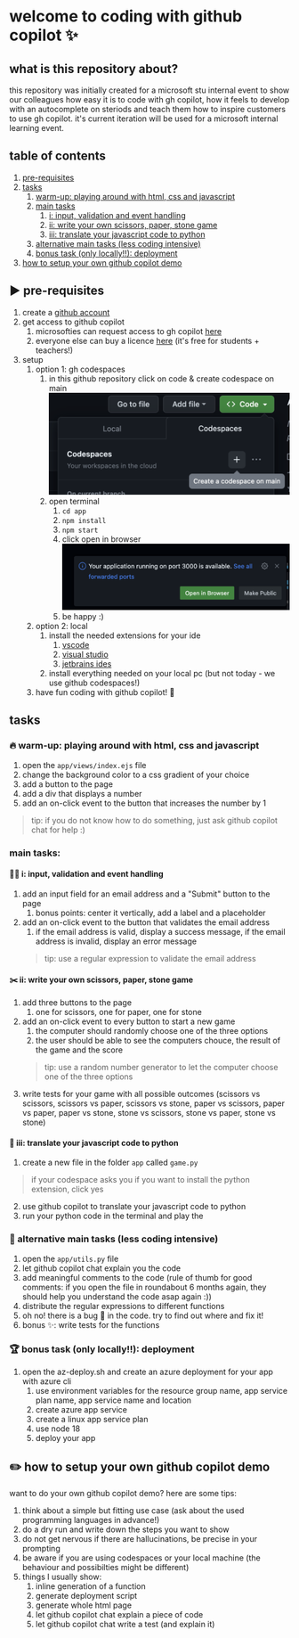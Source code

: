 # welcome to coding with github copilot ✨

## what is this repository about?
this repository was initially created for a microsoft stu internal event to show our colleagues how easy it is to code with gh copilot, how it feels to develop with an autocomplete on steriods and teach them how to inspire customers to use gh copilot. it's current iteration will be used for a microsoft internal learning event.

## table of contents

1. [pre-requisites](#pre-requisites)
2. [tasks](#tasks)
    1. [warm-up: playing around with html, css and javascript](#-warm-up-playing-around-with-html-css-and-javascript)
    2. [main tasks](#main-tasks)
        1. [i: input, validation and event handling](#i-input-validation-and-event-handling)
        2. [ii: write your own scissors, paper, stone game](#scissors-ii-write-your-own-scissors-paper-stone-game)
        3. [iii: translate your javascript code to python](#iii-translate-your-javascript-code-to-python)
    4. [alternative main tasks (less coding intensive)](#-alternative-main-task-less-coding-intensive)
    3. [bonus task (only locally!!): deployment](#trophy-bonus-task-only-locally-deployment)
3. [how to setup your own github copilot demo](#how-to-setup-your-own-github-copilot-demo)

## ▶️ pre-requisites
1. create a [github account](https://github.com/signup)  
2. get access to github copilot
    1. microsofties can request access to gh copilot [here](https://repos.opensource.microsoft.com/orgs/MicrosoftCopilot)
    2. everyone else can buy a licence [here](https://copilot.github.com/) (it's free for students + teachers!)
3. setup
    1. option 1: gh codespaces
        1. in this github repository click on code & create codespace on main ![create codespaces on main](./images/on-main.png)
        2. open terminal
            1. `cd app`
            2. `npm install`
            3. `npm start` 
            4. click open in browser ![open in browser](./images/open-in-browser.png)
            5. be happy :)
    2. option 2: local 
        1. install the needed extensions for your ide
            1. [vscode](https://marketplace.visualstudio.com/items?itemName=GitHub.copilot)
            2. [visual studio](https://marketplace.visualstudio.com/items?itemName=GitHub.copilotvs)
            3. [jetbrains ides](https://plugins.jetbrains.com/plugin/17718-github-copilot)
        2. install everything needed on your local pc (but not today - we use github codespaces!)
    3. have fun coding with github copilot! 🎉

## tasks

### 🔥 warm-up: playing around with html, css and javascript
1. open the `app/views/index.ejs` file
1. change the background color to a css gradient of your choice
2. add a button to the page
3. add a div that displays a number
4. add an on-click event to the button that increases the number by 1

> tip: if you do not know how to do something, just ask github copilot chat for help :) 

### main tasks: 

#### 🧑‍💻 i: input, validation and event handling

1. add an input field for an email address and a "Submit" button to the page
    1. bonus points: center it vertically, add a label and a placeholder
2. add an on-click event to the button that validates the email address
    1. if the email address is valid, display a success message, if the email address is invalid, display an error message
    > tip: use a regular expression to validate the email address

#### ✂️ ii: write your own scissors, paper, stone game
1. add three buttons to the page
    1. one for scissors, one for paper, one for stone
2. add an on-click event to every button to start a new game
    1. the computer should randomly choose one of the three options
    2. the user should be able to see the computers chouce, the result of the game and the score
    > tip: use a random number generator to let the computer choose one of the three options
3. write tests for your game with all possible outcomes (scissors vs scissors, scissors vs paper, scissors vs stone, paper vs scissors, paper vs paper, paper vs stone, stone vs scissors, stone vs paper, stone vs stone)

#### 🐍 iii: translate your javascript code to python
1. create a new file in the folder `app` called `game.py`
 > if your codespace asks you if you want to install the python extension, click yes
2. use github copilot to translate your javascript code to python
3. run your python code in the terminal and play the 

### 📝 alternative main tasks (less coding intensive)
1. open the `app/utils.py` file
2. let github copilot chat explain you the code
3. add meaningful comments to the code (rule of thumb for good comments: if you open the file in roundabout 6 months again, they should help you understand the code asap again :))
4. distribute the regular expressions to different functions
5. oh no! there is a bug 🐞 in the code. try to find out where and fix it!
6. bonus ✨: write tests for the functions


### 🏆 bonus task (only locally!!): deployment
1. open the az-deploy.sh and create an azure deployment for your app with azure cli
    1. use environment variables for the resource group name, app service plan name, app service name and location
    1. create azure app service
    2. create a linux app service plan
    3. use node 18
    4. deploy your app

## ✏️ how to setup your own github copilot demo    
want to do your own github copilot demo? here are some tips:
1. think about a simple but fitting use case (ask about the used programming languages in advance!)
2. do a dry run and write down the steps you want to show
3. do not get nervous if there are hallucinations, be precise in your prompting
4. be aware if you are using codespaces or your local machine (the behaviour and possibilties might be different)
5. things I usually show:
    1. inline generation of a function
    2. generate deployment script
    3. generate whole html page
    4. let github copilot chat explain a piece of code
    5. let github copilot chat write a test (and explain it)